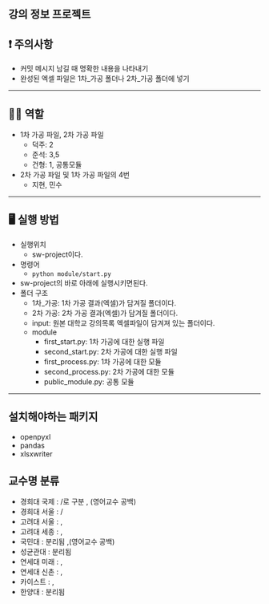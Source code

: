 ## 강의 정보 프로젝트

## **❗** 주의사항
- 커밋 메시지 남길 때 명확한 내용을 나타내기
- 완성된 엑셀 파일은 1차_가공 폴더나 2차_가공 폴더에 넣기
---
## **🤼‍♂️** 역할
- 1차 가공 파일, 2차 가공 파일
    - 덕주: 2
    - 준석: 3,5
    - 건형: 1, 공통모듈
- 2차 가공 파일 및 1차 가공 파일의 4번 
    - 지현, 민수
---
## **🖥️** 실행 방법
- 실행위치
    - sw-project이다.
- 명령어
    - `python module/start.py`
- sw-project의 바로 아래에 실행시키면된다.
- 폴더 구조
    - 1차_가공: 1차 가공 결과(엑셀)가 담겨질 폴더이다.
    - 2차 가공: 2차 가공 결과(엑셀)가 담겨질 폴더이다.
    - input: 원본 대학교 강의목록 엑셀파일이 담겨져 있는 폴더이다.
    - module
        - first_start.py: 1차 가공에 대한 실행 파일
        - second_start.py: 2차 가공에 대한 실행 파일
        - first_process.py: 1차 가공에 대한 모듈
        - second_process.py: 2차 가공에 대한 모듈
        - public_module.py: 공통 모듈
---
## 설치해야하는 패키지
- openpyxl
- pandas
- xlsxwriter

<!-- 
'''경희대'''
#대학교명 - 캠퍼스명 - 강의고유번호 - 강의명 - 교수명 - 학년 - 학점 - 이수구분 - 강의시간 - 강의실 - 특이사항
# 대학교명	캠퍼스명 강좌코드강좌코드  강좌명강좌명  교수명교수명  대상학년대상학년 	학점학점  이수구분이수구분	강의시간/강의실강의시간/강의실	특이사항특이사항
# 버릴거: 계획서계획서, 정원정원, 담은 인원담은 인원, 강의평강의평

'''고려대 - 학년 없음'''
# 대학교명	캠퍼스명	학수번호-분반학수번호-분반 교과목명교과목명 교수교수	이수구분이수구분	학점학점	강의시간/강의실강의시간/강의실			비고비고	
# 버릴거: 계획서계획서 강의평강의평 담은 인원담은 인원

'''국민대 - 강의실 없음'''
# 대학교명	캠퍼스명 		교과목교과목	교과목명교과목명	교강사명교강사명 학년학년	학점학점	  구분구분	강의시간강의시간			비고비고	
# 버릴거: 담은 인원담은 인원, 강의평강의평, 이론이론,	실습실습

'''성균과대 - 학년, 강의실 없음'''
# 대학교명	캠퍼스명  학수번호-분반학수번호-분반 	교과목명교과목명	교수교수 학점학점 구분구분	시간시간	비고비고
# 버릴거: 강의평강의평 담은 인원담은 인원	정원정원

'''연세대 '''
# 대학교명	캠퍼스명 학정번호학정번호  교과목명교과목명  담당교수담당교수	학년학년		학점학점 종별종별	강의시간강의시간	강의실강의실	유의사항유의사항	
# 버릴거: 계획서계획서 강의평강의평 담은 인원담은 인원

'''한국과학기술원 학년 없음'''
# 대학교명 캠퍼스명 과목번호-분반과목번호-분반 과목명과목명 담당교수담당교수 학점학점 과목구분과목구분		강의시간강의시간	강의실강의실	비고비고	
# 버릴거: 과정구분과정구분 실험실험 강의평강의평	담은 인원담은 인원	정원정원 강의강의

'''한양대학교 서울캠퍼스'''
# 대학교명	캠퍼스명 학수번호-수업번호학수번호-수업번호  교과목명교과목명 교강사교강사 학년학년 		학점학점 이수구분이수구분	시간시간	강의실강의실		유의사항유의사항	
# 버릴거: 강의평강의평	담은 인원담은 인원 -->
## 교수명 분류 
- 경희대 국제 : /로 구분 , (영어교수 공백)
- 경희대 서울 : /
- 고려대 서울 : ,
- 고려대 세종 : ,
- 국민대 : 분리됨 ,(영어교수 공백)
- 성균관대 : 분리됨 
- 연세대 미래 : ,
- 연세대 신촌 : ,
- 카이스트 : , 
- 한양대 : 분리됨

